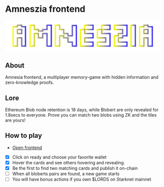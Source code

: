 # Amneszia frontend

<img src="./public/logo.svg">

## About
Amnesia frontend, a multiplayer memory-game with hidden information and zero-knowledge proofs.

## Lore
Ethereum Blob node retention is 18 days, while Blobert are only revealed for 1.8secs to everyone. 
Prove you can match two blobs using ZK and the tiles are yours! 

## How to play
 - [Open frontend](https://amneszia.vercel.app/)
 - [x] Click on ready and choose your favorite wallet
 - [x] Hover the cards and see others hovering and revealing.
 - [x] Be the first to find two matching cards and publish it on-chain
 - [ ] When all bloberts pairs are found, a new game starts
 - [ ] You will have bonus actions if you own $LORDS on Starknet mainnet

